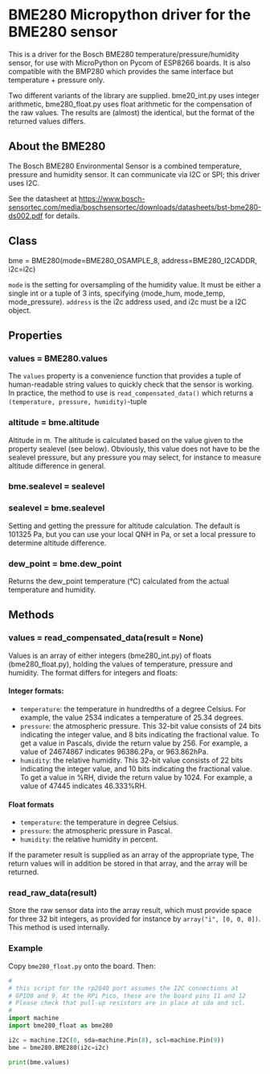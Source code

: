 # BME280 Micropython driver for the BME280 sensor

This is a driver for the Bosch BME280 temperature/pressure/humidity sensor,
for use with MicroPython on Pycom of ESP8266 boards. It is also compatible with
the BMP280 which provides the same interface but temperature + pressure only.

Two different variants of the library are supplied. bme20_int.py uses integer
arithmetic, bme280_float.py uses float arithmetic for the compensation  of the
raw values. The results are (almost) the identical, but the format of the
returned values differs.

## About the BME280

The Bosch BME280 Environmental Sensor is a combined temperature, pressure and
humidity sensor. It can communicate via I2C or SPI; this driver uses I2C.

See the datasheet at https://www.bosch-sensortec.com/media/boschsensortec/downloads/datasheets/bst-bme280-ds002.pdf
for details.

## Class

bme = BME280(mode=BME280_OSAMPLE_8, address=BME280_I2CADDR, i2c=i2c)

`mode` is the setting for oversampling of the humidity value. It must be either a single
int or a tuple of 3 ints, specifying (mode_hum, mode_temp, mode_pressure). `address` is the i2c
address used, and i2c must be a I2C object.

## Properties

### values = BME280.values

The `values` property is a convenience function that provides a tuple of
human-readable string values to quickly check that the sensor is working.
In practice, the method to use is `read_compensated_data()` which returns
a `(temperature, pressure, humidity)`-tuple

### altitude = bme.altitude
Altitude in m. The altitude is calculated based on the value given to
the property sealevel (see below). Obviously, this value does not have to be the
sealevel pressure, but any pressure you may select, for instance to measure
altitude difference in general.

### bme.sealevel = sealevel
### sealevel = bme.sealevel
Setting and getting the pressure for altitude calculation.
The default is 101325 Pa, but you can use your local
QNH in Pa, or set a local pressure to determine altitude difference.

### dew_point = bme.dew_point
Returns the dew_point temperature (°C) calculated from the actual temperature and humidity.

## Methods

### values = read_compensated_data(result = None)

Values is an array of either integers (bme280_int.py) of floats (bme280_float.py),
holding the values of temperature, pressure and humidity.
The format differs for integers and floats:

#### Integer formats:
* `temperature`:  the temperature in hundredths of a degree Celsius. For example,
the value 2534  indicates a temperature of 25.34 degrees.
* `pressure`: the atmospheric pressure. This 32-bit value consists of 24 bits
indicating the integer value, and 8 bits indicating the fractional value. To get
a value in Pascals, divide the return value by 256. For example, a value of
24674867 indicates 96386.2Pa, or 963.862hPa.
* `humidity`: the relative humidity. This 32-bit value consists of 22 bits
indicating the integer value, and 10 bits indicating the fractional value.
To get a value in %RH, divide the return value by 1024. For example, a value of
47445 indicates 46.333%RH.

#### Float formats
* `temperature`:  the temperature in degree Celsius.
* `pressure`: the atmospheric pressure in Pascal.
* `humidity`: the relative humidity in percent.

If the parameter result is supplied as an array of the appropriate type, The
return values will in addition be stored in that array, and the array will be
returned.

### read_raw_data(result)
Store the raw sensor data into the array result, which must provide space for three
32 bit integers, as provided for instance by `array("i", [0, 0, 0])`. This
method is used internally.

### Example

Copy `bme280_float.py` onto the board. Then:

``` python
#
# this script for the rp2040 port assumes the I2C connections at
# GPIO8 and 9. At the RPi Pico, these are the board pins 11 and 12
# Please check that pull-up resistors are in place at sda and scl.
#
import machine
import bme280_float as bme280

i2c = machine.I2C(0, sda=machine.Pin(8), scl=machine.Pin(9))
bme = bme280.BME280(i2c=i2c)

print(bme.values)
```
